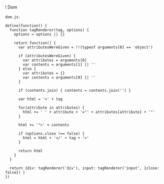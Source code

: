 ! Dom

`dom.js`:

    define(function() {
      function tagRenderer(tag, options) {
        options = options || {}

        return function() {
          var attributesWereGiven = !!(typeof arguments[0] == 'object')

          if (attributesWereGiven) {
            var attributes = arguments[0]
            var contents = arguments[1] || ''
          } else {
            var attributes = {}
            var contents = arguments[0] || ''
          }

          if (contents.join) { contents = contents.join('') }

          var html = '<' + tag

          for(attribute in attributes) {
            html += ' ' + attribute + '="' + attributes[attribute] + '"'
          }

          html += '">' + contents

          if (options.close !== false) {
            html = html + '</' + tag + '>'
          }

          return html
        }
      }

      return {div: tagRenderer('div'), input: tagRenderer('input', {close: false}) }
    })
